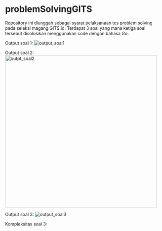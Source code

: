 # problemSolvingGITS
Repository ini diunggah sebagai syarat pelaksanaan tes problem solving pada seleksi magang GITS.id. Terdapat 3 soal yang mana ketiga soal tersebut disolusikan menggunakan code dengan bahasa Go.

Output soal 1:
![output_soal1](https://github.com/user-attachments/assets/4a7d576e-549d-42fa-b130-020ec9b776a8)

Output soal 2:
<img width="491" alt="outpt_soal2" src="https://github.com/user-attachments/assets/858824ac-d018-428c-9130-c193d4469069" />

Output soal 3:
![output_soal3](https://github.com/user-attachments/assets/63a0291c-9745-4b45-939f-e976eb70ed2a)

Kompleksitas soal 3:

